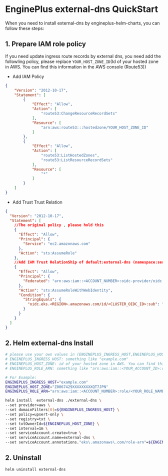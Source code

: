 # EnginePlus external-dns QuickStart
When you need to install external-dns by engineplus-helm-charts, you can follow these steps:

## 1. Prepare IAM role policy

If you need update ingress route records by external dns, you need add the followling policy, please replace `YOUR_HOST_ZONE_ID`(Id of your hosted zone in AWS. You can find this information in the AWS console (Route53))

- Add IAM Policy

```json
{
    "Version": "2012-10-17",
    "Statement": [
        {
            "Effect": "Allow",
            "Action": [
                "route53:ChangeResourceRecordSets"
            ],
            "Resource": [
                "arn:aws:route53:::hostedzone/YOUR_HOST_ZONE_ID"
            ]
        },
        {
            "Effect": "Allow",
            "Action": [
                "route53:ListHostedZones",
                "route53:ListResourceRecordSets"
            ],
            "Resource": [
                "*"
            ]
        }
    ]
}
```
- Add Trust Trust Relation
```json
{
  "Version": "2012-10-17",
  "Statement": [
    //The original policy , please hold this
    {
      "Effect": "Allow",
      "Principal": {
        "Service": "ec2.amazonaws.com"
      },
      "Action": "sts:AssumeRole"
    },
    //Add IAM Trust RelationShip of default:external-dns (namespace:serviceaccount), please replace CLUSTER_OIDC_ID
    {
      "Effect": "Allow",
      "Principal": {
        "Federated": "arn:aws:iam::<ACCOUNT_NUMBER>:oidc-provider/oidc.eks.us-east-1.amazonaws.com/id/<CLUSTER_OIDC_ID>"
      },
      "Action": "sts:AssumeRoleWithWebIdentity",
      "Condition": {
        "StringEquals": {
          "oidc.eks.<REGION>.amazonaws.com/id/<CLUSTER_OIDC_ID>:sub": "system:serviceaccount:default:external-dns"
        }
      }
    }
  ]
}

```
## 2. Helm external-dns Install

```bash
# please use your own values in (ENGINEPLUS_INGRESS_HOST,ENGINEPLUS_HOST_ZONE,ENGINEPLUS_ROLE_ARN)
# ENGINEPLUS_INGRESS_HOST: something like "example.com"
# ENGINEPLUS_HOST_ZONE: id of your hosted zone in AWS. You can find this information in the AWS console (Route53)
# ENGINEPLUS_ROLE_ARN: something like "arn:aws:iam::<YOUR_ACCOUNT_ID>:role/<YOUR_ROLE_NAME>"

# For Example:
ENGINEPLUS_INGRESS_HOST="example.com"
ENGINEPLUS_HOST_ZONE="Z0067429XXXXXXXXXQT7JPN"
ENGINEPLUS_ROLE_ARN="arn:aws:iam::<ACCOUNT_NUMBER>:role/<YOUR_ROLE_NAME>"

helm install  external-dns ./external-dns \
--set provider=aws \
--set domainFilters[0]=${ENGINEPLUS_INGRESS_HOST} \
--set policy=upsert-only \
--set registry=txt \
--set txtOwnerId=${ENGINEPLUS_HOST_ZONE} \
--set interval=1m \
--set serviceAccount.create=true \
--set serviceAccount.name=external-dns \
--set serviceAccount.annotations."eks\.amazonaws\.com/role-arn"=${ENGINEPLUS_ROLE_ARN}
```
## 2. Uninstall

```bash
helm uninstall external-dns
```